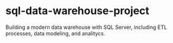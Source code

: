 # sql-data-warehouse-project
Building a modern data warehouse with SQL Server, including ETL processes, data modeling, and analitycs.
